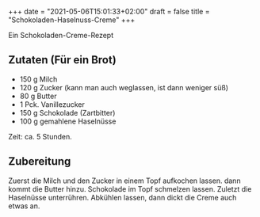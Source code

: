 +++
date = "2021-05-06T15:01:33+02:00"
draft = false
title = "Schokoladen-Haselnuss-Creme"
+++

Ein Schokoladen-Creme-Rezept

<!--more-->
## Zutaten (Für ein Brot)
- 150 g Milch
- 120 g Zucker (kann man auch weglassen, ist dann weniger süß)
- 80 g Butter
- 1 Pck. Vanillezucker
- 150 g Schokolade (Zartbitter)
- 100 g gemahlene Haselnüsse

Zeit: ca. 5 Stunden.


## Zubereitung
Zuerst die Milch und den Zucker in einem Topf aufkochen lassen. dann kommt die Butter hinzu. Schokolade im Topf schmelzen lassen. Zuletzt die Haselnüsse unterrühren. Abkühlen lassen, dann dickt die Creme auch etwas an.